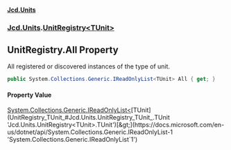 #### [Jcd.Units](index 'index')
### [Jcd.Units](Jcd.Units 'Jcd.Units').[UnitRegistry&lt;TUnit&gt;](UnitRegistry_TUnit_ 'Jcd.Units.UnitRegistry<TUnit>')

## UnitRegistry<TUnit>.All Property

All registered or discovered instances of the type of unit.

```csharp
public System.Collections.Generic.IReadOnlyList<TUnit> All { get; }
```

#### Property Value
[System.Collections.Generic.IReadOnlyList&lt;](https://docs.microsoft.com/en-us/dotnet/api/System.Collections.Generic.IReadOnlyList-1 'System.Collections.Generic.IReadOnlyList`1')[TUnit](UnitRegistry_TUnit_#Jcd.Units.UnitRegistry_TUnit_.TUnit 'Jcd.Units.UnitRegistry<TUnit>.TUnit')[&gt;](https://docs.microsoft.com/en-us/dotnet/api/System.Collections.Generic.IReadOnlyList-1 'System.Collections.Generic.IReadOnlyList`1')